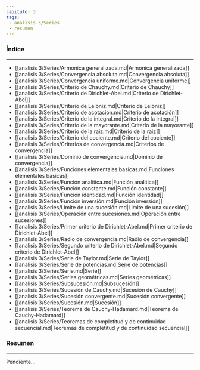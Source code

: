 ```yaml
---
capitulo: 3
tags: 
 - analisis-3/Series
 - resumen
---
```

### Índice 
---
* [[analisis 3/Series/Armonica generalizada.md|Armonica generalizada]]
* [[analisis 3/Series/Convergencia absoluta.md|Convergencia absoluta]]
* [[analisis 3/Series/Convergencia uniforme.md|Convergencia uniforme]]
* [[analisis 3/Series/Criterio de Chauchy.md|Criterio de Chauchy]]
* [[analisis 3/Series/Criterio de Dirichlet-Abel.md|Criterio de Dirichlet-Abel]]
* [[analisis 3/Series/Criterio de Leibniz.md|Criterio de Leibniz]]
* [[analisis 3/Series/Criterio de acotación.md|Criterio de acotación]]
* [[analisis 3/Series/Criterio de la integral.md|Criterio de la integral]]
* [[analisis 3/Series/Criterio de la mayorante.md|Criterio de la mayorante]]
* [[analisis 3/Series/Criterio de la raiz.md|Criterio de la raiz]]
* [[analisis 3/Series/Criterio del cociente.md|Criterio del cociente]]
* [[analisis 3/Series/Criterios de convergencia.md|Criterios de convergencia]]
* [[analisis 3/Series/Dominio de convergencia.md|Dominio de convergencia]]
* [[analisis 3/Series/Funciones elementales basicas.md|Funciones elementales basicas]]
* [[analisis 3/Series/Función analitica.md|Función analitica]]
* [[analisis 3/Series/Función constante.md|Función constante]]
* [[analisis 3/Series/Función identidad.md|Función identidad]]
* [[analisis 3/Series/Función inversión.md|Función inversión]]
* [[analisis 3/Series/Limite de una sucesión.md|Limite de una sucesión]]
* [[analisis 3/Series/Operación entre sucesiones.md|Operación entre sucesiones]]
* [[analisis 3/Series/Primer criterio de Dirichlet-Abel.md|Primer criterio de Dirichlet-Abel]]
* [[analisis 3/Series/Radio de convergencia.md|Radio de convergencia]]
* [[analisis 3/Series/Segundo criterio de Dirichlet-Abel.md|Segundo criterio de Dirichlet-Abel]]
* [[analisis 3/Series/Serie de Taylor.md|Serie de Taylor]]
* [[analisis 3/Series/Serie de potencias.md|Serie de potencias]]
* [[analisis 3/Series/Serie.md|Serie]]
* [[analisis 3/Series/Series geométricas.md|Series geométricas]]
* [[analisis 3/Series/Subsucesión.md|Subsucesión]]
* [[analisis 3/Series/Sucesión de Cauchy.md|Sucesión de Cauchy]]
* [[analisis 3/Series/Sucesión convergente.md|Sucesión convergente]]
* [[analisis 3/Series/Sucesión.md|Sucesión]]
* [[analisis 3/Series/Teorema de Cauchy-Hadamard.md|Teorema de Cauchy-Hadamard]]
* [[analisis 3/Series/Teoremas de completitud y de continuidad secuencial.md|Teoremas de completitud y de continuidad secuencial]]

### Resumen
---
Pendiente...